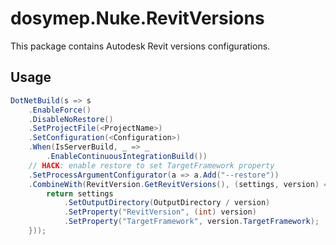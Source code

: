 # dosymep.Nuke.RevitVersions

This package contains Autodesk Revit versions configurations.

## Usage

```csharp
DotNetBuild(s => s
    .EnableForce()
    .DisableNoRestore()
    .SetProjectFile(<ProjectName>)
    .SetConfiguration(<Configuration>)
    .When(IsServerBuild, _ => _
        .EnableContinuousIntegrationBuild())
    // HACK: enable restore to set TargetFramework property
    .SetProcessArgumentConfigurator(a => a.Add("--restore"))
    .CombineWith(RevitVersion.GetRevitVersions(), (settings, version) => {
        return settings
            .SetOutputDirectory(OutputDirectory / version)
            .SetProperty("RevitVersion", (int) version)
            .SetProperty("TargetFramework", version.TargetFramework);
    }));
```
